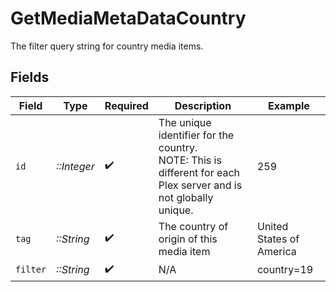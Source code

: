 # GetMediaMetaDataCountry

The filter query string for country media items.


## Fields

| Field                                                                                                            | Type                                                                                                             | Required                                                                                                         | Description                                                                                                      | Example                                                                                                          |
| ---------------------------------------------------------------------------------------------------------------- | ---------------------------------------------------------------------------------------------------------------- | ---------------------------------------------------------------------------------------------------------------- | ---------------------------------------------------------------------------------------------------------------- | ---------------------------------------------------------------------------------------------------------------- |
| `id`                                                                                                             | *::Integer*                                                                                                      | :heavy_check_mark:                                                                                               | The unique identifier for the country.<br/>NOTE: This is different for each Plex server and is not globally unique.<br/> | 259                                                                                                              |
| `tag`                                                                                                            | *::String*                                                                                                       | :heavy_check_mark:                                                                                               | The country of origin of this media item                                                                         | United States of America                                                                                         |
| `filter`                                                                                                         | *::String*                                                                                                       | :heavy_check_mark:                                                                                               | N/A                                                                                                              | country=19                                                                                                       |
